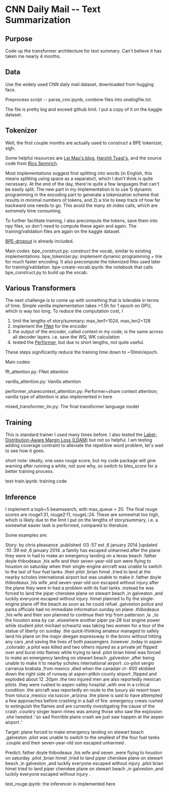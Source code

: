 # CNN Daily Mail -- Text Summarization
## Purpose
Code up the transformer architecture for text summary. Can't believe it has taken me nearly 4 months.

## Data
Use the widely used CNN daily mail dataset, downloaded from hugging face.

Preprocess script -- parse_cnn.ipynb, combine files into onebigfile.txt.

The file is pretty big and exceed github limit. I put a copy of it on the kaggle dataset.

## Tokenizer 
Well, the first couple months are actually used to construct a BPE tokenizer, sigh.

Some helpful resources are [Lei Mao's blog](https://leimao.github.io/blog/Byte-Pair-Encoding/), [Harshit Tyagi's](https://www.freecodecamp.org/news/evolution-of-tokenization/), and the source code from [Rico Sennrich](https://github.com/rsennrich/subword-nmt/blob/master/subword_nmt/learn_bpe.py).

Most implementations suggest first splitting into words (in English, this means splitting using space as a separator), which I don't think is quite necessary. At the end of the day, there're quite a few languages that can't be easily split. The new part in my implementation is to use 1) dynamic programming in the encoding part to generate a tokenization scheme that results in minimal numbers of tokens, and 2) a trie to keep track of how far backward one needs to go. This avoid the many str.index calls, which are extremely time consuming.

To further facilitate training, I also precompute the tokens, save them into npy files, so don't need to compute these again and again. The training/validation files are again on the kaggle dataset.

[BPE-dropout](https://arxiv.org/abs/1910.13267) is already included.

Main codes:
bpe_construct.py: construct the vocab, similar to existing implementations. 
bpe_tokenizer.py: implement dynamic programming + trie for much faster encoding. It also precompute the tokenized files used later for training/validation. 
bpe-create-vocab.ipynb: the notebook that calls bpe_construct.py to build up the vocab.

## Various Transformers
The next challenge is to come up with something that is tolerable in terms of time. Simple vanilla implementation takes >1.5h for 1 epoch on GPU, which is way too long. To reduce the computation cost, I 

1) limit the lengths of story/summary: max_len1=1024, max_len2=128
2) implement the [FNet](https://arxiv.org/abs/2105.03824) for the encoder
3) the output of the encoder, called context in my code, is the same across all decoder layers. i.e. save the WQ, WK calculation
4) tested the [Performer](https://arxiv.org/abs/2009.14794), but due to short lengths, not quite useful.

These steps significantly reduce the training time down to ~10min/epoch.

Main codes:

fft_attention.py: FNet attention

vanilla_attention.py: Vanilla attention

performer_sharecontext_attention.py: Performer+share context attention; vanilla type of attention is also implemented in here

mixed_transformer_lm.py: The final transformer language model 

## Training
This is standard trainer I used many times before. I also tested the [Label-Distribution-Aware Margin Loss (LDAM)](https://arxiv.org/abs/1906.07413) but not so helpful. I am testing adding coverage contraint to alleviate the repetitive word problem, let's wait to see how it goes.

short note: ideally, one uses rouge score, but my code package will give warning after running a while, not sure why, so switch to bleu_score for a better training process.

test-train.ipynb:  training code

## Inference
I implement a topk=5 beamsearch, with max_queue = 20. The final rouge scores are rouge1:31, rouge2:11, rougeL:24. These are somewhat too high, which is likely due to the limit I put on the lengths of story/summary, i.e. a somewhat easier task is performed, compared to literature.

Some examples are:

Story:
by chris pleasance .published :03 :57 est ,6 january 2014 |updated :10 :39 est ,6 january 2014 .a family has escaped unharmed after the plane they were in had to make an emergency landing on a texas beach .father doyle thibodeaux ,his wife and their seven-year-old son were flying to houston on saturday when their single-engine aircraft was unable to switch to the last of four fuel tanks .their pilot ,brian himel ,tried to land at the nearby scholes international airport but was unable to make it .father doyle thibodeaux ,his wife ,and seven-year-old son escaped without injury after the plane they were in had a problem with its fuel tanks .instead he was forced to land the piper cherokee plane on stewart beach ,in galveston ,and luckily everyone escaped without injury .himel planned to fly the single-engine plane off the beach as soon as he could refuel .galveston police and parks officials had no immediate information sunday on plane .thibodeaux ,his wife and their son planned to continue their trip from patterson ,la .,to the houston area by car .elsewhere another piper pa-28 lost engine power while student pilot michael schwartz was taking two women for a tour of the statue of liberty on sunday .the quick-thinking amateur managed to safely land his plane on the major deegan expressway in the bronx without hitting any cars ,and saving the lives of both passengers .however ,today in aspen ,colorado ,a pilot was killed and two others injured as a private jet flipped over and burst into flames while trying to land .pilot brian himel was forced to make an emergency landing on stewart beach ,galveston ,after being unable to make it to nearby scholes international airport .co-pilot sergio carranza brabata ,from mexico ,died when the canadair cl- 600 skidded down the right side of runway at aspen-pitkin county airport ,flipped and exploded about 12 .30pm .the two injured men are also reportedly mexican pilots .they were rushed to aspen valley hospital ,with one in a critical condition .the aircraft was reportedly en route to the luxury ski resort town from toluca ,mexico via tuscon ,arizona .the plane is said to have attempted a few approaches before crashing in a ball of fire .emergency crews rushed to extinguish the flames and are currently investigating the cause of the crash .country singer leann rimes was among those who saw the explosion .she tweeted :'so sad !horrible plane crash we just saw happen at the aspen airport .'

Target:
plane forced to make emergency landing on stewart beach ,galveston .pilot was unable to switch to the smallest of the four fuel tanks .couple and their seven-year-old son escaped unharmed .<eos>

Predict:
father doyle thibodeaux ,his wife and seven ,were flying to houston on saturday .pilot ,brian himel ,tried to land piper cherokee plane on stewart beach ,in galveston ,and luckily everyone escaped without injury .pilot brian himel tried to land piper cherokee plane on stewart beach ,in galveston ,and luckily everyone escaped without injury .<eos>

test_rouge.ipynb: the inferencer is implemented here
